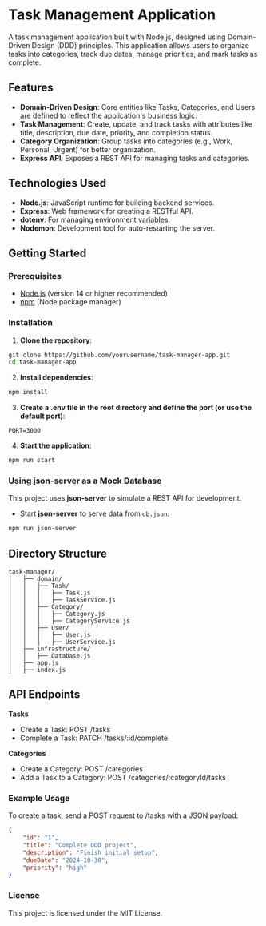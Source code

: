 # Task Management Application

A task management application built with Node.js, designed using Domain-Driven Design (DDD) principles. This application allows users to organize tasks into categories, track due dates, manage priorities, and mark tasks as complete.

## Features

- **Domain-Driven Design**: Core entities like Tasks, Categories, and Users are defined to reflect the application's business logic.
- **Task Management**: Create, update, and track tasks with attributes like title, description, due date, priority, and completion status.
- **Category Organization**: Group tasks into categories (e.g., Work, Personal, Urgent) for better organization.
- **Express API**: Exposes a REST API for managing tasks and categories.

## Technologies Used

- **Node.js**: JavaScript runtime for building backend services.
- **Express**: Web framework for creating a RESTful API.
- **dotenv**: For managing environment variables.
- **Nodemon**: Development tool for auto-restarting the server.

## Getting Started

### Prerequisites

- [Node.js](https://nodejs.org/) (version 14 or higher recommended)
- [npm](https://www.npmjs.com/) (Node package manager)

### Installation

1. **Clone the repository**:

```bash
git clone https://github.com/yourusername/task-manager-app.git
cd task-manager-app
```

2. **Install dependencies**:

```bash
npm install
```

3. **Create a .env file in the root directory and define the port (or use the default port)**:

```
PORT=3000
```

4. **Start the application**:

```bash
npm run start
```

### Using json-server as a Mock Database

This project uses **json-server** to simulate a REST API for development.

- Start **json-server** to serve data from `db.json`:

```bash
npm run json-server
```

## Directory Structure

```
task-manager/
│   ├── domain/
│   │   ├── Task/
│   │   │   ├── Task.js
│   │   │   ├── TaskService.js
│   │   ├── Category/
│   │   │   ├── Category.js
│   │   │   ├── CategoryService.js
│   │   ├── User/
│   │   │   ├── User.js
│   │   │   ├── UserService.js
│   ├── infrastructure/
│   │   ├── Database.js
│   ├── app.js
│   ├── index.js
```

## API Endpoints

**Tasks**

- Create a Task: POST /tasks
- Complete a Task: PATCH /tasks/:id/complete

**Categories**

- Create a Category: POST /categories
- Add a Task to a Category: POST /categories/:categoryId/tasks

### Example Usage

To create a task, send a POST request to /tasks with a JSON payload:

```json
{
	"id": "1",
	"title": "Complete DDD project",
	"description": "Finish initial setup",
	"dueDate": "2024-10-30",
	"priority": "high"
}
```

### License

This project is licensed under the MIT License.
